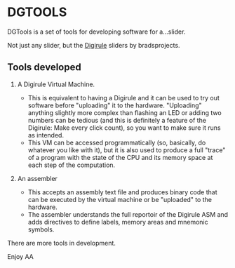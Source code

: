 # DGTOOLS

DGTools is a set of tools for developing software for a...slider.

Not just any slider, but the [Digirule]() sliders by bradsprojects.

## Tools developed

1. A Digirule Virtual Machine.
    * This is equivalent to having a Digirule and it can be used to try out software before 
      "uploading" it to the hardware. "Uploading" anything slightly more complex than 
      flashing an LED or adding two numbers can be tedious (and this is definitely a 
      feature of the Digirule: Make every click count), so you want to make sure it runs 
      as intended.
    * This VM can be accessed programmatically (so, basically, do whatever you like with it), 
      but it is also used to produce a full "trace" of a program with the state of the CPU
      and its memory space at each step of the computation.

2. An assembler
    * This accepts an assembly text file and produces binary code that can be executed by 
      the virtual machine or be "uploaded" to the hardware.
    * The assembler understands the full reportoir of the Digirule ASM and adds directives 
      to define labels, memory areas and mnemonic symbols.

There are more tools in development.

Enjoy
AA
